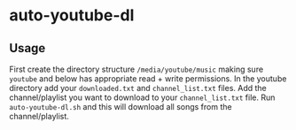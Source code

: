 # auto-youtube-dl

## Usage
First create the directory structure `/media/youtube/music` making sure `youtube` and below has appropriate read + write permissions.
In the youtube directory add your `downloaded.txt` and `channel_list.txt` files. Add the channel/playlist you want to download to your `channel_list.txt` file.
Run `auto-youtube-dl.sh` and this will download all songs from the channel/playlist.
